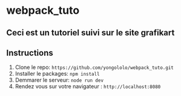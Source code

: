 # webpack_tuto

## Ceci est un tutoriel suivi sur le site grafikart


## Instructions

1. Clone le repo: `https://github.com/yongololo/webpack_tuto.git`
2. Installer le  packages: `npm install`
3. Demmarer le serveur: `node run dev`
4. Rendez vous sur votre navigateur : `http://localhost:8080`
